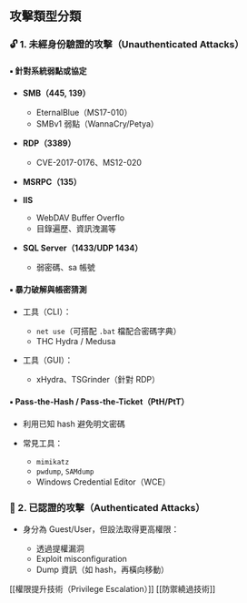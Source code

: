 ## 攻擊類型分類
### 🔓 1. 未經身份驗證的攻擊（Unauthenticated Attacks）

#### ▪ 針對系統弱點或協定

- **SMB（445, 139）**
    
    - EternalBlue（MS17-010）
    - SMBv1 弱點（WannaCry/Petya）
        
- **RDP（3389）**
    
    - CVE-2017-0176、MS12-020
        
- **MSRPC（135）**
    
- **IIS**
    - WebDAV Buffer Overflo
    - 目錄遍歷、資訊洩漏等
        
- **SQL Server（1433/UDP 1434）**
    
    - 弱密碼、sa 帳號

#### ▪ 暴力破解與帳密猜測

- 工具（CLI）：
    
    - `net use`（可搭配 `.bat` 檔配合密碼字典）
    - THC Hydra / Medusa
        
- 工具（GUI）：
    
    - xHydra、TSGrinder（針對 RDP）
        

#### ▪ Pass-the-Hash / Pass-the-Ticket（PtH/PtT）

- 利用已知 hash 避免明文密碼
    
- 常見工具：
    
    - `mimikatz`
    - `pwdump`, `SAMdump`
    - Windows Credential Editor（WCE）

### 🔑 2. 已認證的攻擊（Authenticated Attacks）

- 身分為 Guest/User，但設法取得更高權限：
    
    - 透過提權漏洞
    - Exploit misconfiguration
    - Dump 資訊（如 hash，再橫向移動）


[[權限提升技術（Privilege Escalation）]]
[[防禦繞過技術]]